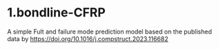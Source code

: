 # 1.bondline-CFRP
A simple Fult and failure mode prediction model based on the published data by https://doi.org/10.1016/j.compstruct.2023.116682
